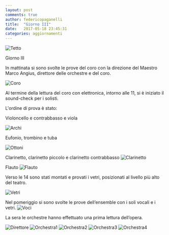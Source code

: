 ```yaml
---
layout: post
comments: true
author: federicopaganelli
title:  "Giorno III"
date:   2017-05-18 23:45:31
categories: aggiornamenti
---
```



![Tetto](/images/IIITetto.JPG)
​

Giorno III

In mattinata si sono svolte le prove del coro con la direzione del Maestro Marco Angius,  direttore delle orchestre e del coro.

![Coro](/images/IIICoro.JPG)





Al termine della lettura del coro con elettronica, intorno alle 11, si è iniziato il sound-check per i solisti.



L'ordine di prova è stato:


Violoncello e contrabbasso e viola


![Archi](/images/IIIArchi.JPG)



 Eufonio, trombino e tuba

 ![Ottoni](/images/IIITuba.JPG)

 Clarinetto, clarinetto piccolo e  clarinetto contrabbasso
![Clarinetto](/images/IIIClarinetto.JPG)


 Flauto
![Flauto](/images/IIIFlauto.JPG)

Verso le 14 sono stati montati e provati i vetri, posizionati al livello più alto del teatro.

![Vetri](/images/IIIVetri.JPG)


Nel pomeriggio si sono svolte le prove dell’ensemble con i soli vocali e i vetri.
![Voci](/images/IIIVoci.JPG)


La sera le orchestre hanno effettuato una prima lettura dell’opera.

 ![Direttore](/images/IIIDirettore.JPG)
![Orchestra1](/images/IIIOrhestra2.JPG)
![Orchestra2](/images/IIIOrchestra.JPG)
![Orchestra3](/images/IIIORCHESTRA4.JPG)
![Orchestra4](/images/IIIOrchestra3.JPG)
